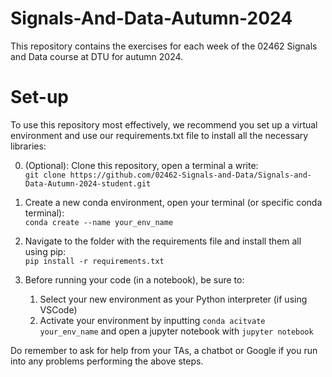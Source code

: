 # Signals-And-Data-Autumn-2024
This repository contains the exercises for each week of the 02462 Signals and Data course at DTU for autumn 2024. 

# Set-up
To use this repository most effectively, we recommend you set up a virtual environment and use our requirements.txt file to install all the necessary libraries:

0. (Optional): Clone this repository, open a terminal a write: \
  ```git clone https://github.com/02462-Signals-and-Data/Signals-and-Data-Autumn-2024-student.git```

1. Create a new conda environment, open your terminal (or specific conda terminal): \
 ```conda create --name your_env_name```

2. Navigate to the folder with the requirements file and install them all using pip: \
```pip install -r requirements.txt``` 

1. Before running your code (in a notebook), be sure to:  
   1. Select your new environment as your Python interpreter (if using VSCode)
   2. Activate your environment by inputting ```conda acitvate your_env_name``` and open a jupyter notebook with ```jupyter notebook```


Do remember to ask for help from your TAs, a chatbot or Google if you run into any problems performing the above steps.
